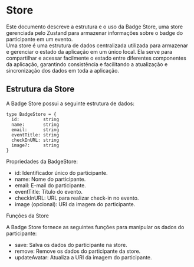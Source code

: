 # Store

Este documento descreve a estrutura e o uso da Badge Store, uma store gerenciada pelo Zustand para armazenar informações sobre o badge do participante em um evento.<br>
Uma store é uma estrutura de dados centralizada utilizada para armazenar e gerenciar o estado da aplicação em um único local. Ela serve para compartilhar e acessar facilmente o estado entre diferentes componentes da aplicação, garantindo consistência e facilitando a atualização e sincronização dos dados em toda a aplicação.


## Estrutura da Store

A Badge Store possui a seguinte estrutura de dados:

```
type BadgeStore = {
  id:         string 
  name:       string 
  email:      string 
  eventTitle: string 
  checkInURL: string 
  image?:     string 
}
```

Propriedades da BadgeStore:

- id: Identificador único do participante.
- name: Nome do participante.
- email: E-mail do participante.
- eventTitle: Título do evento.
- checkInURL: URL para realizar check-in no evento.
- image (opcional): URI da imagem do participante.

Funções da Store

A Badge Store fornece as seguintes funções para manipular os dados do participante:

- save: Salva os dados do participante na store.
- remove: Remove os dados do participante da store.
- updateAvatar: Atualiza a URI da imagem do participante.